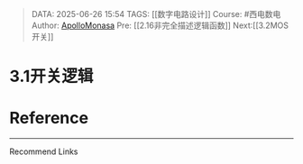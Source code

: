 > DATA: 2025-06-26 15:54
> TAGS: [[数字电路设计]]
> Course: #西电数电 
> Author: [ApolloMonasa](https://github.com/ApolloMonasa)
> Pre: [[2.16非完全描述逻辑函数]]
> Next:[[3.2MOS开关]]


# 3.1开关逻辑


# Reference


---
Recommend Links
